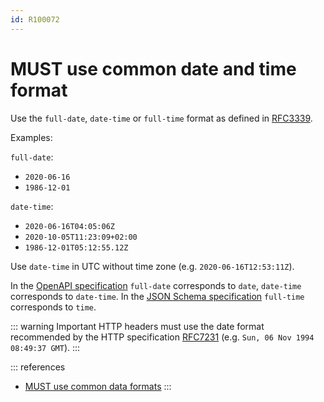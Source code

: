 ```yaml
---
id: R100072
---
```


# MUST use common date and time format

Use the `full-date`, `date-time` or `full-time` format as defined in [RFC3339][rfc3339].

Examples:

`full-date`:

- `2020-06-16`
- `1986-12-01`

`date-time`:

- `2020-06-16T04:05:06Z`
- `2020-10-05T11:23:09+02:00`
- `1986-12-01T05:12:55.12Z`

Use `date-time` in UTC without time zone (e.g. `2020-06-16T12:53:11Z`).

In the [OpenAPI specification][openapi-specification-data-types] `full-date` corresponds to `date`, `date-time` corresponds to `date-time`.
In the [JSON Schema specification][json-schema-spec-defined-formats] `full-time` corresponds to `time`.

::: warning Important
HTTP headers must use the date format recommended by the HTTP specification [RFC7231][rfc7231] (e.g. `Sun, 06 Nov 1994 08:49:37 GMT`).
:::

::: references

- [MUST use common data formats](./must-use-common-data-formats.md)
  :::

[rfc3339]: https://tools.ietf.org/html/rfc3339#section-5.6
[json-schema-spec-defined-formats]: https://json-schema.org/draft/2019-09/json-schema-validation.html#rfc.section.7.3
[openapi-specification-data-types]: http://spec.openapis.org/oas/v3.0.3#data-types
[rfc7231]: https://tools.ietf.org/html/rfc7231#section-7.1.1.1
